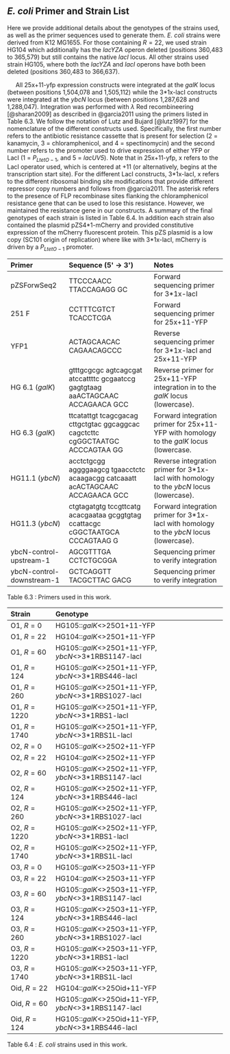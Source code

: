 ## *E. coli* Primer and Strain List 
Here we provide additional details about the genotypes of the strains
used, as well as the primer sequences used to generate them. *E. coli*
strains were derived from K12 MG1655. For those containing $R=22$, we
used strain HG104 which additionally has the *lacYZA* operon deleted
(positions 360,483 to 365,579) but still contains the native *lacI*
locus. All other strains used strain HG105, where both the *lacYZA* and
*lacI* operons have both been deleted (positions 360,483 to 366,637).

&nbsp;&nbsp;&nbsp;&nbsp;&nbsp;All 25x+11-yfp expression constructs were integrated at the *galK* locus
(between positions 1,504,078 and 1,505,112) while the 3\*1x-lacI
constructs were integrated at the *ybcN* locus (between positions
1,287,628 and 1,288,047). Integration was performed with $\lambda$ Red
recombineering [@sharan2009] as described in @garcia2011 using the
primers listed in Table 6.3. We follow the notation of Lutz and Bujard
[@lutz1997] for the nomenclature of the different constructs used.
Specifically, the first number refers to the antibiotic resistance
cassette that is present for selection (2 = kanamycin, 3 =
chloramphenicol, and 4 = spectinomycin) and the second number refers to
the promoter used to drive expression of either YFP or LacI (1 =
$P_{LtetO-1}$, and 5 = *lacUV5*). Note that in 25x+11-yfp, x refers to
the LacI operator used, which is centered at +11 (or alternatively,
begins at the transcription start site). For the different LacI
constructs, 3\*1x-lacI, x refers to the different ribosomal binding site
modifications that provide different repressor copy numbers and follows
from @garcia2011. The asterisk refers to the presence of FLP recombinase
sites flanking the chloramphenicol resistance gene that can be used to
lose this resistance. However, we maintained the resistance gene in our
constructs. A summary of the final genotypes of each strain is listed in
Table 6.4. In addition each strain also contained the
plasmid pZS4\*1-mCherry and provided constitutive expression of the
mCherry fluorescent protein. This pZS plasmid is a low copy (SC101
origin of replication) where like with 3\*1x-lacI, mCherry is driven by
a $P_{LtetO-1}$ promoter.

| **Primer** | **Sequence (5' $\rightarrow$ 3')** | **Notes**|
|:--|:--|:--|
| pZSForwSeq2 | TTCCCAACC TTACCAGAGG GC | Forward sequencing primer for 3\*1x-lacI |
|251 F | CCTTTCGTCT TCACCTCGA| Forward sequencing primer for 25x+11-YFP|
| YFP1 | ACTAGCAACAC CAGAACAGCCC | Reverse sequencing primer for 3\*1x-lacI and 25x+11-YFP | 
| HG 6.1 (*galK*) | gtttgcgcgc agtcagcgat atccattttc gcgaatccg gagtgtaag aaACTAGCAAC ACCAGAACA GCC | Reverse primer for 25x+11-YFP integration in to the *galK* locus (lowercase). |
| HG 6.3 (*galK*) | ttcatattgt tcagcgacag cttgctgtac ggcaggcac cagctcttc cgGGCTAATGC ACCCAGTAA GG | Forward integration primer for 25x+11-YFP with homology to the *galK* locus (lowercase.|
| HG11.1 (*ybcN*) | acctctgcgg aggggaagcg tgaacctctc acaagacgg catcaaatt acACTAGCAAC ACCAGAACA GCC| Reverse integration primer for 3\*1x-lacI with homology to the *ybcN* locus (lowercase). |
| HG11.3 (*ybcN*)| ctgtagatgtg tccgttcatg acacgaataa gcggtgtag ccattacgc cGGCTAATGCA CCCAGTAAG G| Forward integration primer for 3\*1x-lacI with homology to the *ybcN* locus (lowercase).|
| ybcN-control-upstream-1 | AGCGTTTGA CCTCTGCGGA | Sequencing primer to verify integration | 
| ybcN-control-downstream-1| GCTCAGGTT TACGCTTAC GACG | Sequencing primer to verify integration | 
Table 6.3 : Primers used in this work.


|**Strain** | **Genotype** |
|:--|:--|
| O1, $R=0$ | HG105::*galK*<>25O1+11-YFP |
| O1, $R=22$ | HG104::*galK*<>25O1+11-YFP |
| O1, $R=60$ | HG105::*galK*<>25O1+11-YFP, *ybcN*<>3\*1RBS1147-lacI |
| O1, $R=124$ | HG105::*galK*<>25O1+11-YFP, *ybcN*<>3\*1RBS446-lacI |
| O1, $R=260$ | HG105::*galK*<>25O1+11-YFP, *ybcN*<>3\*1RBS1027-lacI |
| O1, $R=1220$ | HG105::*galK*<>25O1+11-YFP, *ybcN*<>3\*1RBS1-lacI |
| O1, $R=1740$ | HG105::*galK*<>25O1+11-YFP, *ybcN*<>3\*1RBS1L-lacI |
| O2, $R=0$ | HG105::*galK*<>25O2+11-YFP |
| O2, $R=22$ | HG104::*galK*<>25O2+11-YFP |
| O2, $R=60$ | HG105::*galK*<>25O2+11-YFP, *ybcN*<>3\*1RBS1147-lacI |
| O2, $R=124$ | HG105::*galK*<>25O2+11-YFP, *ybcN*<>3\*1RBS446-lacI |
| O2, $R=260$ | HG105::*galK*<>25O2+11-YFP, *ybcN*<>3\*1RBS1027-lacI |
| O2, $R=1220$ | HG105::*galK*<>25O2+11-YFP, *ybcN*<>3\*1RBS1-lacI |
| O2, $R=1740$ | HG105::*galK*<>25O2+11-YFP, *ybcN*<>3\*1RBS1L-lacI |
| O3, $R=0$ | HG105::*galK*<>25O3+11-YFP |
| O3, $R=22$ | HG104::*galK*<>25O3+11-YFP |
| O3, $R=60$ | HG105::*galK*<>25O3+11-YFP, *ybcN*<>3\*1RBS1147-lacI |
| O3, $R=124$ | HG105::*galK*<>25O3+11-YFP, *ybcN*<>3\*1RBS446-lacI |
| O3, $R=260$ | HG105::*galK*<>25O3+11-YFP, *ybcN*<>3\*1RBS1027-lacI |
| O3, $R=1220$ | HG105::*galK*<>25O3+11-YFP, *ybcN*<>3\*1RBS1-lacI |
| O3, $R=1740$ | HG105::*galK*<>25O3+11-YFP, *ybcN*<>3\*1RBS1L-lacI |
| Oid, $R=22$ | HG104::*galK*<>25Oid+11-YFP |
| Oid, $R=60$ | HG105::*galK*<>25Oid+11-YFP, *ybcN*<>3\*1RBS1147-lacI |
| Oid, $R=124$ | HG105::*galK*<>25Oid+11-YFP, *ybcN*<>3\*1RBS446-lacI |
Table 6.4 : *E. coli* strains used in this work.


